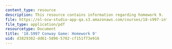 ```yaml
---
content_type: resource
description: This resource contains information regarding homework 9.
file: https://ol-ocw-studio-app-qa.s3.amazonaws.com/courses/18-s997-introduction-to-matlab-programming-fall-2011/d3829302dd6158965702cf151f73e916_MIT18_S997F11_Homework_9.pdf
file_type: application/pdf
resourcetype: Document
title: '18.S997 Conway Game: Homework 9'
uid: d3829302-dd61-5896-5702-cf151f73e916
---
```

